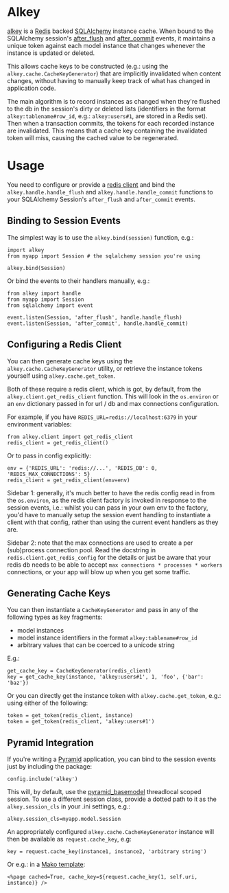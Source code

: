 # Alkey

[alkey][] is a [Redis][] backed [SQLAlchemy][] instance cache. When bound
to the SQLAlchemy session's [after_flush][] and [after_commit][] events,
it maintains a unique token against each model instance that changes whenever
the instance is updated or deleted.

This allows cache keys to be constructed (e.g.: using the
`alkey.cache.CacheKeyGenerator`) that are implicitly invalidated when
content changes, without having to manually keep track of what has changed
in application code.

The main algorithm is to record instances as changed when they're flushed to
the db in the session's dirty or deleted lists (identifiers in the format `alkey:tablename#row_id`, e.g.: `alkey:users#1`, are stored in a Redis set).
Then when a transaction commits, the tokens for each recorded instance are
invalidated. This means that a cache key containing the invalidated token
will miss, causing the cached value to be regenerated.

# Usage

You need to configure or provide a [redis client][] and bind the
`alkey.handle.handle_flush` and `alkey.handle.handle_commit` functions to
your SQLAlchemy Session's `after_flush` and `after_commit` events.

## Binding to Session Events

The simplest way is to use the `alkey.bind(session)` function, e.g.:
    
    import alkey
    from myapp import Session # the sqlalchemy session you're using
    
    alkey.bind(Session)

Or bind the events to their handlers manually, e.g.:

    from alkey import handle
    from myapp import Session
    from sqlalchemy import event
    
    event.listen(Session, 'after_flush', handle.handle_flush)
    event.listen(Session, 'after_commit', handle.handle_commit)

## Configuring a Redis Client

You can then generate cache keys using the `alkey.cache.CacheKeyGenerator`
utility, or retrieve the instance tokens yourself using `alkey.cache.get_token`.

Both of these require a redis client, which is got, by default, from the
`alkey.client.get_redis_client` function. This will look in the `os.environ`
or an `env` dictionary passed in for url / db and max connections configuration.

For example, if you have `REDIS_URL=redis://localhost:6379` in your environment
variables:

    from alkey.client import get_redis_client
    redis_client = get_redis_client()

Or to pass in config explicitly:

    env = {'REDIS_URL': 'redis://...', 'REDIS_DB': 0, 'REDIS_MAX_CONNECTIONS': 5}
    redis_client = get_redis_client(env=env)

Sidebar 1: generally, it's much better to have the redis config read in from the
`os.environ`, as the redis client factory is invoked in response to the session
events, i.e.: whilst you can pass in your own env to the factory, you'd have to
manually setup the session event handling to instantiate a client with that config,
rather than using the current event handlers as they are.

Sidebar 2: note that the max connections are used to create a per (sub)process
connection pool. Read the docstring in `redis.client.get_redis_config` for the
details or just be aware that your redis db needs to be able to accept
`max connections * processes * workers` connections, or your app will blow up
when you get some traffic.

## Generating Cache Keys

You can then instantiate a `CacheKeyGenerator` and pass in any of the following
types as key fragments:

* model instances
* model instance identifiers in the format `alkey:tablename#row_id`
* arbitrary values that can be coerced to a unicode string

E.g.:

    get_cache_key = CacheKeyGenerator(redis_client)
    key = get_cache_key(instance, 'alkey:users#1', 1, 'foo', {'bar': 'baz'})

Or you can directly get the instance token with `alkey.cache.get_token`, e.g.: using
either of the following:

    token = get_token(redis_client, instance)
    token = get_token(redis_client, 'alkey:users#1')

## Pyramid Integration

If you're writing a [Pyramid][] application, you can bind to the session events
just by including the package:

    config.include('alkey')

This will, by default, use the [pyramid_basemodel][] threadlocal scoped session.
To use a different session class, provide a dotted path to it as the
`alkey.session_cls` in your .ini settings, e.g.:

    alkey.session_cls=myapp.model.Session

An appropriately configured `alkey.cache.CacheKeyGenerator` instance will then
be available as ``request.cache_key``, e.g:

    key = request.cache_key(instance1, instance2, 'arbitrary string')

Or e.g.: in a [Mako template][]:

    <%page cached=True, cache_key=${request.cache_key(1, self.uri, instance)} />

[alkey]: http://github.com/thruflo/alkey
[Redis]: http://redis.io
[SQLAlchemy]: http://www.sqlalchemy.org/
[redis client]: https://github.com/andymccurdy/redis-py
[after_flush]: http://docs.sqlalchemy.org/ru/latest/orm/events.html#sqlalchemy.orm.events.SessionEvents.after_flush
[after_commit]: http://docs.sqlalchemy.org/ru/latest/orm/events.html#sqlalchemy.orm.events.SessionEvents.after_commit
[Pyramid]: http://docs.pylonsproject.org/projects/pyramid/en/latest
[Mako template]: http://www.makotemplates.org/
[pyramid_basemodel]: http://github.com/thruflo/pyramid_basemodel
